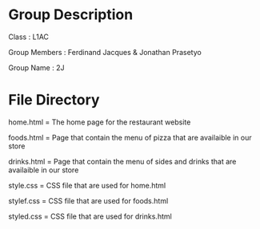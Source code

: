 # Group Description

Class : L1AC

Group Members : Ferdinand Jacques & Jonathan Prasetyo

Group Name : 2J

# File Directory
home.html = The home page for the restaurant website

foods.html = Page that contain the menu of pizza that are availaible in our store

drinks.html = Page that contain the menu of sides and drinks that are availaible in our store

style.css = CSS file that are used for home.html

stylef.css = CSS file that are used for foods.html

styled.css = CSS file that are used for drinks.html
